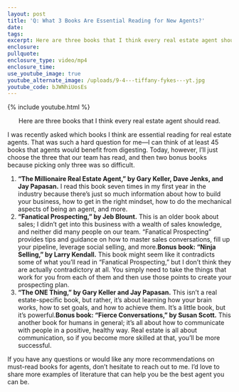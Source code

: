 ```yaml
---
layout: post
title: 'Q: What 3 Books Are Essential Reading for New Agents?'
date:
tags:
excerpt: Here are three books that I think every real estate agent should read.
enclosure:
pullquote:
enclosure_type: video/mp4
enclosure_time:
use_youtube_image: true
youtube_alternate_image: /uploads/9-4---tiffany-fykes---yt.jpg
youtube_code: bJWNhiUosEs
---
```


{% include youtube.html %}<center>Here are three books that I think every real estate agent should read.</center>

I was recently asked which books I think are essential reading for real estate agents. That was such a hard question for me—I can think of at least 45 books that agents would benefit from digesting. Today, however, I’ll just choose the three that our team has read, and then two bonus books because picking only three was so difficult.

1. **“The Millionaire Real Estate Agent,” by Gary Keller, Dave Jenks, and Jay Papasan.** I read this book seven times in my first year in the industry because there’s just so much information about how to build your business, how to get in the right mindset, how to do the mechanical aspects of being an agent, and more.
2. **“Fanatical Prospecting,” by Jeb Blount.** This is an older book about sales; I didn’t get into this business with a wealth of sales knowledge, and neither did many people on our team. “Fanatical Prospecting” provides tips and guidance on how to master sales conversations, fill up your pipeline, leverage social selling, and more.**Bonus book: “Ninja Selling,” by Larry Kendall.** This book might seem like it contradicts some of what you’ll read in “Fanatical Prospecting,” but I don’t think they are actually contradictory at all. You simply need to take the things that work for you from each of them and then use those points to create your prospecting plan.
3. **“The ONE Thing,” by Gary Keller and Jay Papasan.** This isn’t a real estate-specific book, but rather, it’s about learning how your brain works, how to set goals, and how to achieve them. It’s a little book, but it’s powerful.**Bonus book: “Fierce Conversations,” by Susan Scott.** This another book for humans in general; it’s all about how to communicate with people in a positive, healthy way. Real estate is all about communication, so if you become more skilled at that, you’ll be more successful.

If you have any questions or would like any more recommendations on must-read books for agents, don’t hesitate to reach out to me. I’d love to share more examples of literature that can help you be the best agent you can be.